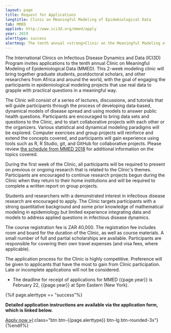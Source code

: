 ```yaml
---
layout: page
title: Request for Applications
longtitle: Clinic on Meaningful Modeling of Epidemiological Data
tab: MMED
applink: http://www.ici3d.org/mmed/apply
year: 2019
alerttype: success
alertmsg: The tenth annual <strong>Clinic on the Meaningful Modeling of Epidemiological Data (MMED)</strong> will be held May 27 - June 7 at the African Institute for Mathematical Science in Muizenberg, South Africa. The application deadline is 22 February.
---
```

The International Clinics on Infectious Disease Dynamics and Data (ICI3D) Program invites applications to the tenth annual Clinic on Meaningful Modeling of Epidemiological Data (MMED). This 2-week modeling clinic will bring together graduate students, postdoctoral scholars, and other researchers from Africa and around the world, with the goal of engaging the participants in epidemiological modeling projects that use real data to grapple with practical questions in a meaningful way.

The Clinic will consist of a series of lectures, discussions, and tutorials that will guide participants through the process of developing data‐based, dynamical models of disease spread and using models to answer public health questions. Participants are encouraged to bring data sets and questions to the Clinic, and to start collaborative projects with each other or the organizers. Various statistical and dynamical modeling paradigms will be explored. Computer exercises and group projects will reinforce and extend the concepts covered, and participants will gain experience using tools such as R, R Studio, git, and GitHub for collaborative projects. Please review [the schedule from MMED 2018](http://www.ici3d.org/MMED/schedule/2018) for additional information on the topics covered.

During the first week of the Clinic, all participants will be required to present on previous or ongoing research that is related to the Clinic's themes. Participants are encouraged to continue research projects begun during the Clinic when they return to their home institutions and will be required to complete a written report on group projects.

Students and researchers with a demonstrated interest in infectious disease research are encouraged to apply. The Clinic targets participants with a strong quantitative background and some prior knowledge of mathematical modeling in epidemiology but limited experience integrating data and models to address applied questions in infectious disease dynamics.

The course registration fee is ZAR 40,000. The registration fee includes room and board for the duration of the Clinic, as well as course materials. A small number of full and partial scholarships are available. Participants are responsible for covering their own travel expenses (and visa fees, where applicable).

The application process for the Clinic is highly competitive. Preference will be given to applicants that have the most to gain from Clinic participation. Late or incomplete applications will not be considered.

- The deadline for receipt of applications for MMED {{page.year}} is February 22, {{page.year}} at 5pm Eastern (New York).

{%if page.alerttype == "success"%}

**Detailed application instructions are available via the application form, which is linked below.**

[Apply now »]({{page.applink}} "Application Form"){:class="btn btn-{{page.alerttype}} btn-lg btn-rounded-3x"}
{%endif%}
